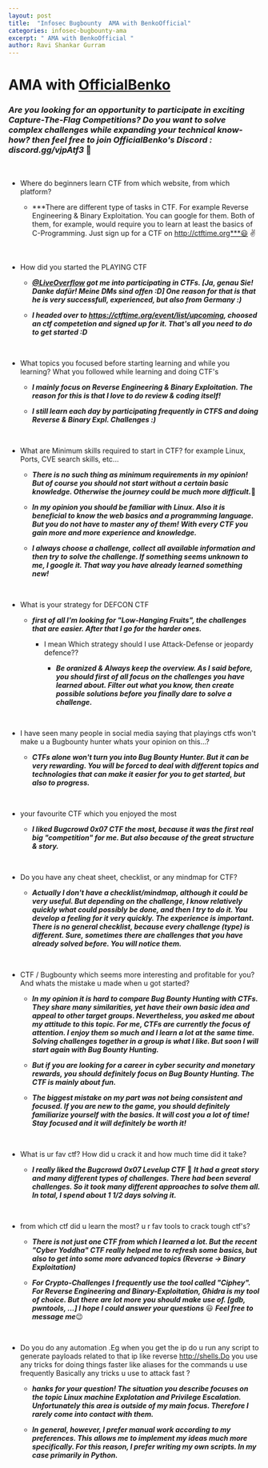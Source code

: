 ```yaml
---
layout: post
title:  "Infosec Bugbounty  AMA with BenkoOfficial"
categories: infosec-bugbounty-ama
excerpt: " AMA with BenkoOfficial "
author: Ravi Shankar Gurram
---
```


# AMA  with [OfficialBenko](https://twitter.com/BenkoOfficial)

### ***Are you looking for an opportunity to participate in exciting Capture-The-Flag Competitions? Do you want to solve complex challenges while expanding your technical know-how? then feel free to join OfficialBenko's Discord : discord.gg/vjpAtf3*** 👋

<br>

 - Where do beginners learn CTF from which website, from which platform?

   - ***There are different type of tasks in CTF. For example Reverse Engineering & Binary Exploitation. You can google for them. Both of them, for example, would require you to learn at least the basics of C-Programming. Just sign up for a CTF on http://ctftime.org***😃 ✌️
   
 <br>

 - How did you started the PLAYING CTF

   - ***[@LiveOverflow](https://twitter.com/LiveOverflow) got me into participating in CTFs. [Ja, genau Sie! Danke dafür! Meine DMs sind offen :D] One reason for that is that he is very successfull, experienced, but also from Germany :)***
  
   - ***I headed over to https://ctftime.org/event/list/upcoming, choosed an ctf competetion and signed up for it. That's all you need to do to get started :D***

<br>

 - What topics you focused  before starting learning  and while you learning? What you followed while learning and doing  CTF's

   - ***I mainly focus on Reverse Engineering & Binary Exploitation. The reason for this is that I love to do review & coding itself!***

   - ***I still learn each day by participating frequently in CTFS and doing Reverse & Binary Expl. Challenges :)***

<br>

 - What are Minimum skills required to start in CTF? for example Linux, Ports, CVE search skills, etc...

   - ***There is no such thing as minimum requirements in my opinion! But of course you should not start without a certain basic knowledge. Otherwise the journey could be much more difficult.***😬

   - ***In my opinion you should be familiar with Linux. Also it is beneficial to know the web basics and a programming language. But you do not have to master any of them! With every CTF you gain more and more experience and knowledge.***
  
   - ***I always choose a challenge, collect all available information and then try to solve the challenge. If something seems unknown to me, I google it. That way you have already learned something new!***

<br>

 - What is your strategy for DEFCON CTF

   - ***first of all I'm looking for "Low-Hanging Fruits", the challenges that are easier. After that I go for the harder ones.***

     - I mean Which strategy should I use Attack-Defense or jeopardy defence??

       - ***Be oranized & Always keep the overview. As I said before, you should first of all focus on the challenges you have learned about. Filter out what you know, then create possible solutions before you finally dare to solve a challenge.***
<br>

 - I have seen many people in social media saying that playings ctfs won't make u a Bugbounty hunter whats your opinion on this...?

   - ***CTFs alone won't turn you into Bug Bounty Hunter. But it can be very rewarding. You will be forced to deal with different topics and technologies that can make it easier for you to get started, but also to progress.***

<br>

 - your favourite CTF which you enjoyed the most

   - ***I liked Bugcrowd 0x07 CTF the most, because it was the first real big "competition" for me. But also because of the great structure & story.***

<br>

 - Do you have any cheat sheet, checklist, or any mindmap for CTF?

   - ***Actually I don't have a checklist/mindmap, although it could be very useful. But depending on the challenge, I know relatively quickly what could possibly be done, and then I try to do it. You develop a feeling for it very quickly. The experience is important. There is no general checklist, because every challenge (type) is different. Sure, sometimes there are challenges that you have already solved before. You will notice them.***

<br>

 - CTF / Bugbounty which seems more interesting and profitable for you? And whats the mistake u made when u got started? 

   - ***In my opinion it is hard to compare Bug Bounty Hunting with CTFs. They share many similarities, yet have their own basic idea and appeal to other target groups. Nevertheless, you asked me about my attitude to this topic. For me, CTFs are currently the focus of attention. I enjoy them so much and I learn a lot at the same time. Solving challenges together in a group is what I like. But soon I will start again with Bug Bounty Hunting.***

   - ***But if you are looking for a career in cyber security and monetary rewards, you should definitely focus on Bug Bounty Hunting. The CTF is mainly about fun.***
   
   - ***The biggest mistake on my part was not being consistent and focused. If you are new to the game, you should definitely familiarize yourself with the basics. It will cost you a lot of time! Stay focused and it will definitely be worth it!***

<br>

 - What is ur fav ctf? How did u crack it and how much time did it take?

   - ***I really liked the Bugcrowd 0x07 Levelup CTF*** 💚 ***It had a great story and many different types of challenges. There had been several challenges. So it took many different approaches to solve them all. In total, I spend about 1 1/2 days solving it.***

<br>

- from which ctf did u learn the most? u r fav tools to crack tough ctf's?

  - ***There is not just one CTF from which I learned a lot. But the recent "Cyber Yoddha" CTF really helped me to refresh some basics, but also to get into some more advanced topics (Reverse -> Binary Exploitation)***

  - ***For Crypto-Challenges I frequently use the tool called "Ciphey". For Reverse Engineering and Binary-Exploitation, Ghidra is my tool of choice. But there are lot more you should make use of. [gdb, pwntools, ...] I hope I could answer your questions*** 😃 ***Feel free to message me***😉
  
<br>

 - Do you do any  automation .Eg when you get the ip do u run any script to generate payloads related to that ip like reverse http://shells.Do you use any tricks for doing things faster like aliases for the commands u use frequently Basically any tricks u use to attack fast ?

   - ***hanks for your question! The situation you describe focuses on the topic Linux machine Explotation and Privilege Escalation. Unfortunately this area is outside of my  main focus. Therefore I rarely come into contact with them.***

   - ***In general, however, I prefer manual work according to my preferences. This allows me to implement my ideas much more specifically. For this reason, I prefer writing my own scripts. In my case primarily in Python.***